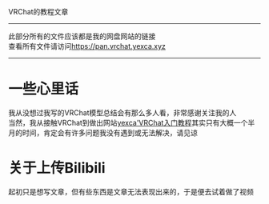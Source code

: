 VRChat的教程文章  

***  

此部分所有的文件应该都是我的网盘网站的链接  
查看所有文件请访问<https://pan.vrchat.yexca.xyz>  

***  

# 一些心里话
我从没想过我写的VRChat模型总结会有那么多人看，非常感谢关注我的人  
当然，我从接触VRChat到做出网站[yexca'VRChat入门教程](https://vrchat.yexca.xyz)其实只有大概一个半月的时间，肯定会有许多问题我没有遇到或无法解决，请见谅  

# 关于上传Bilibili  
起初只是想写文章，但有些东西是文章无法表现出来的，于是便去试着做了视频  